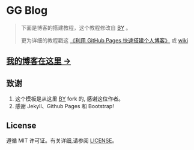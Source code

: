 # GG Blog

> 下面是博客的搭建教程，这个教程修改自 [BY](https://github.com/qiubaiyin/qiubaiyin.github.io) 。
> 
> 更为详细的教程戳这 [《利用 GitHub Pages 快速搭建个人博客》](http://www.jianshu.com/p/e68fba58f75c) 或 [wiki](https://github.com/qiubaiying/qiubaiying.github.io/wiki/%E5%8D%9A%E5%AE%A2%E6%90%AD%E5%BB%BA%E8%AF%A6%E7%BB%86%E6%95%99%E7%A8%8B)
> 
## [我的博客在这里 &rarr;](http://itlaplus.github.io)


## 致谢

1. 这个模板是从这里 [BY](https://github.com/qiubaiyin/qiubaiyin.github.io) fork 的, 感谢这位作者。 
2. 感谢 Jekyll、Github Pages 和 Bootstrap!

## License

遵循 MIT 许可证。有关详细,请参阅 [LICENSE](https://github.com/qiubaiying/qiubaiying.github.io/blob/master/LICENSE)。

